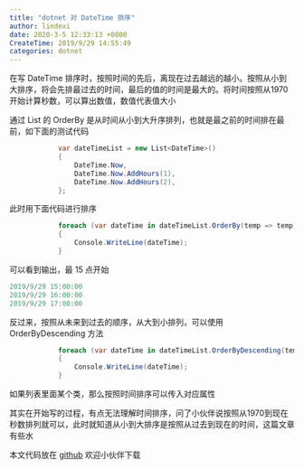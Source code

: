 ```yaml
---
title: "dotnet 对 DateTime 排序"
author: lindexi
date: 2020-3-5 12:33:13 +0800
CreateTime: 2019/9/29 14:55:49
categories: dotnet
---
```


在写 DateTime 排序时，按照时间的先后，离现在过去越远的越小。按照从小到大排序，将会先排最过去的时间，最后的值的时间是最大的。将时间按照从1970开始计算秒数，可以算出数值，数值代表值大小

<!--more-->


<!-- CreateTime:2019/9/29 14:55:49 -->

<!-- csdn -->

通过 List 的 OrderBy 是从时间从小到大升序排列，也就是最之前的时间排在最前，如下面的测试代码

```csharp
            var dateTimeList = new List<DateTime>()
            {
                DateTime.Now,
                DateTime.Now.AddHours(1),
                DateTime.Now.AddHours(2),
            };
```

此时用下面代码进行排序

```csharp
            foreach (var dateTime in dateTimeList.OrderBy(temp => temp))
            {
                Console.WriteLine(dateTime);
            }
```

可以看到输出，最 15 点开始

```csharp
2019/9/29 15:00:00
2019/9/29 16:00:00
2019/9/29 17:00:00
```

反过来，按照从未来到过去的顺序，从大到小排列，可以使用 OrderByDescending 方法

```csharp
            foreach (var dateTime in dateTimeList.OrderByDescending(temp => temp))
            {
                Console.WriteLine(dateTime);
            }
```

如果列表里面某个类，那么按照时间排序可以传入对应属性

其实在开始写的过程，有点无法理解时间排序，问了小伙伴说按照从1970到现在秒数排列就可以，此时就知道从小到大排序是按照从过去到现在的时间，这篇文章有些水

本文代码放在 [github](https://github.com/lindexi/lindexi_gd/blob/65637abed6e0d5268eb34e3df7457ffdad5c9172/LabairliwoKelluyewhidee) 欢迎小伙伴下载

